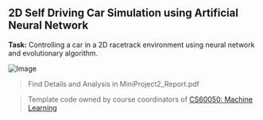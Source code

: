 ## 2D Self Driving Car Simulation using Artificial Neural Network  
**Task:** Controlling a car in a 2D racetrack environment using neural network and evolutionary algorithm.    


![Image](https://user-images.githubusercontent.com/45385843/126277252-39dc0ee8-9089-4658-80a7-725b437d5093.png)

> Find Details and Analysis in MiniProject2_Report.pdf  

> Template code owned by course coordinators of [CS60050: Machine Learning](http://cse.iitkgp.ac.in/~aritrah/course/theory/ML/Spring2021/)
